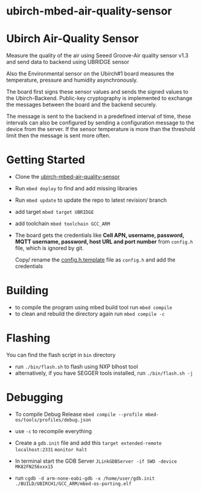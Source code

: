 # ubirch-mbed-air-quality-sensor

# Ubirch Air-Quality Sensor

Measure the quality of the air using Seeed Groove-Air quality sensor v1.3 and send data to backend using UBRIDGE sensor

Also the Environmental sensor on the Ubirch#1 board measures the temperature, pressure and humidity asynchronously.

The board first signs these sensor values and sends the signed values to the Ubirch-Backend.
Public-key cryptography is implemented to exchange the messages between the board and the backend securely.

The message is sent to the backend in a predefined interval of time, these intervals can also be configured by sending a configuration message to the device from the server. 
If the sensor temperature is more than the threshold limit then the message is sent more often.

# Getting Started
- Clone the [ubirch-mbed-air-quality-sensor](https://github.com/ubirch/ubirch-mbed-air-quality-sensor)
- Run `mbed deploy` to find and add missing libraries
- Run `mbed update` to update the repo to latest revision/ branch 
- add target `mbed target UBRIDGE`
- add toolchain `mbed toolchain GCC_ARM`
- The board gets the credentials like **Cell APN, username, password, MQTT username, password, host URL and port number** from `config.h` file, which is ignored by git.
 
   Copy/ rename the [config.h.template](https://github.com/ubirch/mbed-os-env-sensor/blob/master/config.h.template) file as `config.h` and add the credentials 

# Building
- to compile the program using mbed build tool run `mbed compile`
- to clean and rebuild the directory again run `mbed compile -c`

# Flashing
You can find the flash script in `bin` directory
- run `./bin/flash.sh` to flash using NXP blhost tool
- alternatively, if you have SEGGER tools installed, run `./bin/flash.sh -j`

# Debugging
- To compile Debug Release
`mbed compile --profile mbed-os/tools/profiles/debug.json`
- use `-c` to recompile everything
- Create a `gdb.init` file and add this
`target extended-remote localhost:2331`
`monitor halt`

- In terminal start the GDB Server
`JLinkGDBServer -if SWD -device MK82FN256xxx15`
- run `cgdb -d arm-none-eabi-gdb -x /home/user/gdb.init ./BUILD/UBIRCH1/GCC_ARM/mbed-os-porting.elf`
